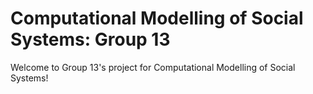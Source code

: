 # Computational Modelling of Social Systems: Group 13

Welcome to Group 13's project for Computational Modelling of Social Systems!


